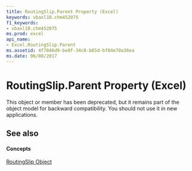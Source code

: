 ```yaml
---
title: RoutingSlip.Parent Property (Excel)
keywords: vbaxl10.chm452075
f1_keywords:
- vbaxl10.chm452075
ms.prod: excel
api_name:
- Excel.RoutingSlip.Parent
ms.assetid: 4f7846d9-be8f-34c8-b85d-bf84e70a36ea
ms.date: 06/08/2017
---
```



# RoutingSlip.Parent Property (Excel)

This object or member has been deprecated, but it remains part of the object model for backward compatibility. You should not use it in new applications.


## See also


#### Concepts


[RoutingSlip Object](Excel.RoutingSlip.md)

